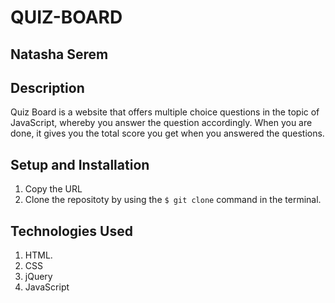 # QUIZ-BOARD
## Natasha Serem
## Description
Quiz Board is a website that offers multiple choice questions in the topic of JavaScript, whereby
you answer the question accordingly. When you are done, it gives you the total score you get when
you answered the questions.
## Setup and Installation
1. Copy the URL
2. Clone the repositoty by using the `$ git clone` command in the terminal.
## Technologies Used
1. HTML.
2. CSS
3. jQuery
4. JavaScript